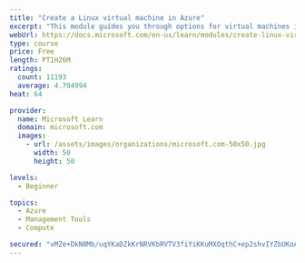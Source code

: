 ```yaml
---
title: "Create a Linux virtual machine in Azure"
excerpt: "This module guides you through options for virtual machines in Azure, creating and connecting a Linux virtual machine, and configuring your network settings."
webUrl: https://docs.microsoft.com/en-us/learn/modules/create-linux-virtual-machine-in-azure/
type: course
price: Free
length: PT1H26M
ratings:
  count: 11193
  average: 4.704994
heat: 64

provider:
  name: Microsoft Learn
  domain: microsoft.com
  images:
    - url: /assets/images/organizations/microsoft.com-50x50.jpg
      width: 50
      height: 50

levels:
  - Beginner

topics:
  - Azure
  - Management Tools
  - Compute

secured: "vMZe+DkN0Mb/uqYKaDZkKrNRVKbRVTV3fiYiKKuMXOqthC+ep2shvIYZbUKoA97gbxd22membgzu3vejG4OhQmoLn83DtLspqQPP9MWzLmByrBKAfUIOasO1jAwyrcguho89lfrG86eMxenwN8Ynw4XK4Ms2cCH6Jpm+Rjp9/hQoprl41nCdz0X6MDUzWcPG0+cxwPLfsCQ/uNFeOUhbLlKT9ywaApfKcjqOb5x1vgAKB2BAkXF1fHJyk7ICuJXont/ZNpyKpA2Wp+oK6T3sBNlfhidEk0dF2S66BtDmpmIeOCV6cK7HGibViDOJ4+w2o0tg5fwbS1nq9t0PTW1nL8vdP0RcU0AFDcX1Vt8HHABwQdyHhTIQTVJTHV/8Y9kNsVLBsm1tKY+39gcjNvBAYaCe81yuEEdIXNan7TNPcBM=;3szTvNqa/M15swJDEkNn3w=="
---
```


